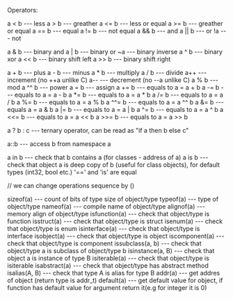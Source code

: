 
Operators:

a < b       --- less
a > b       --- greather
a <= b      --- less or equal
a >= b      --- greather or equal
a == b      --- equal
a != b      --- not equal
a && b      --- and
a || b      --- or
!a          --- not

a & b       --- binary and
a | b       --- binary or
~a          --- binary inverse
a ^ b       --- binary xor
a << b      --- binary shift left
a >> b      --- binary shift right

a + b       --- plus
a - b       --- minus
a * b       --- multiply
a / b       --- divide
a++         --- increment (no ++a unlike C)
a--         --- decrement (no --a unlike C)
a % b       --- mod
a ^^ b      --- power
a = b       --- assign
a += b      --- equals to a = a + b
a -= b      --- equals to a = a - b
a *= b      --- equals to a = a * b
a /= b      --- equals to a = a / b
a %= b      --- equals to a = a % b
a ^^= b     --- equals to a = a ^^ b
a &= b      --- equals a = a & b
a |= b      --- equals to a = a | b
a ^= b      --- equals to a = a ^ b
a <<= b     --- equals to a = a << b
a >>= b     --- equals to a = a >> b

a ? b : c   --- ternary operator, can be read as "if a then b else c"

a::b        --- access b from namespace a

a in b      --- check that b contains a (for classes - address of a)
a is b      --- check that object a is deep copy of b (useful for class objects), for default types (int32, bool etc.) '==' and 'is' are equal

// we can change operations sequence by ()


sizeof(a)           --- count of bits of type size of object/type
typeof(a)           --- type of object/type
nameof(a)           --- compile name of object/type
alignof(a)          --- memory align of object/type
isfunction(a)       --- check that object/type is function
isstruct(a)         --- check that object/type is struct
isenum(a)           --- check that object/type is enum
isinterface(a)      --- check that object/type is interface
isobject(a)         --- check that object/type is object
iscomponent(a)      --- check that object/type is component
issubclass(a, b)    --- check that object/type a is subclass of object/type b
isinstance(a, B)    --- check that object a is instance of type B
isiterable(a)       --- check that object/type is isiterable
isabstract(a)       --- check that object/type has abstract method
isalias(A, B)       --- check that type A is alias for type B
addr(a)             --- get addres of object (return type is addr_t)
default(a)          --- get default value for object, if function has default value for argument return it(e.g for integer it is 0)
